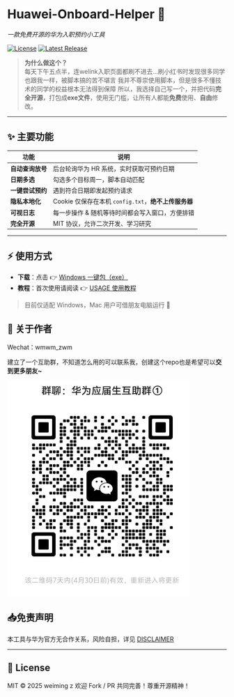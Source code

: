 
# Huawei-Onboard-Helper 🚀  
*一款免费开源的华为入职预约小工具*

[![License](https://img.shields.io/badge/license-MIT-blue.svg)](LICENSE)
[![Latest Release](https://img.shields.io/github/v/release/SolicitousMonkey/huawei-onboard-helper)](../../releases)

> **为什么做这个？**  
> 每天下午五点半，连welink入职页面都刷不进去...刷小红书时发现很多同学也跟我一样，被脚本搞的苦不堪言
> 我并不尊崇使用脚本，但是很多不懂技术的同学的权益根本无法得到保障
> 所以，我选择自己写一个，并把代码**完全开源**，打包成**exe文件**，使用无门槛，让所有人都能**免费**使用、**自由**修改。  

---

## ✨ 主要功能
| 功能             | 说明                                                 |
| ---------------- | ---------------------------------------------------- |
| **自动查询放号** | 后台轮询华为 HR 系统，实时获取可预约日期             |
| **日期多选**     | 勾选多个目标周一，脚本自动匹配                       |
| **一键尝试预约** | 遇到符合日期即发起预约请求                           |
| **隐私本地化**   | Cookie 仅保存在本机 `config.txt`，**绝不上传服务器** |
| **可视日志**     | 每一步操作 & 随机等待时间都会写入窗口，方便排错      |
| **完全开源**     | MIT 协议，允许二次开发、学习研究                     |

---

## ⚡ 使用方式

- **下载**：点击 👉 [Windows 一键包（exe）](../../releases/latest)  
- **教程**：首次使用请阅读 👉 [USAGE 使用教程](docs/USAGE.md)



> 目前仅适配 Windows，Mac 用户可借朋友电脑运行 👀

## 💬 关于作者

Wechat：wmwm_zwm

建立了一个互助群，不知道怎么用的可以联系我，创建这个repo也是希望可以**交到更多朋友~**

<img src="docs/USAGE/image-20250423222211228.png" alt="image-20250423222211228" style="zoom:50%;" />

## 📥免责声明 

本工具与华为官方无合作关系，风险自担，详见 [DISCLAIMER](docs/DISCLAIMER.md)

---

## 📝 License

MIT © 2025 weiming z
 欢迎 Fork / PR 共同完善！尊重开源精神！